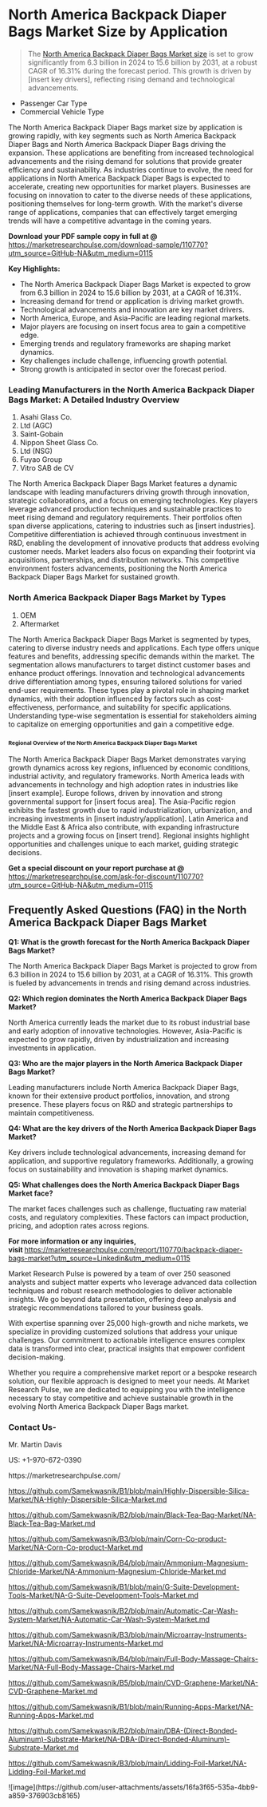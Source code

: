 <h1>North America Backpack Diaper Bags Market&nbsp;Size by Application</h1><blockquote><p>The <a href="https://marketresearchpulse.com/download-sample/110770?utm_source=GitHub-NA&amp;utm_medium=0115">North America Backpack Diaper Bags Market size</a> is set to grow significantly from 6.3 billion in 2024 to 15.6 billion by 2031, at a robust CAGR of 16.31% during the forecast period. This growth is driven by [insert key drivers], reflecting rising demand and technological advancements.</p></blockquote><ul><li>Passenger Car Type<li> Commercial Vehicle Type</li></ul><p>The North America Backpack Diaper Bags market size by application is growing rapidly, with key segments such as North America Backpack Diaper Bags and North America Backpack Diaper Bags driving the expansion. These applications are benefiting from increased technological advancements and the rising demand for solutions that provide greater efficiency and sustainability. As industries continue to evolve, the need for applications in North America Backpack Diaper Bags is expected to accelerate, creating new opportunities for market players. Businesses are focusing on innovation to cater to the diverse needs of these applications, positioning themselves for long-term growth. With the market's diverse range of applications, companies that can effectively target emerging trends will have a competitive advantage in the coming years.</p><p><strong>Download your PDF sample copy in full at @ </strong><a href="https://marketresearchpulse.com/download-sample/110770?utm_source=GitHub-NA&amp;utm_medium=0115">https://marketresearchpulse.com/download-sample/110770?utm_source=GitHub-NA&amp;utm_medium=0115</a></p><p><strong>Key Highlights: </strong></p><ul><li>The North America Backpack Diaper Bags Market is expected to grow from 6.3 billion in 2024 to 15.6 billion by 2031, at a CAGR of 16.31%.</li><li>Increasing demand for trend or application is driving market growth.</li><li>Technological advancements and innovation are key market drivers.</li><li>North America, Europe, and Asia-Pacific are leading regional markets.</li><li>Major players are focusing on insert focus area to gain a competitive edge.</li><li>Emerging trends and regulatory frameworks are shaping market dynamics.</li><li>Key challenges include challenge, influencing growth potential.</li><li>Strong growth is anticipated in sector over the forecast period.</li></ul><h3>Leading Manufacturers in the North America Backpack Diaper Bags Market: A Detailed Industry Overview</h3><ol><li>Asahi Glass Co.</li><li>Ltd (AGC)</li><li>Saint-Gobain</li><li>Nippon Sheet Glass Co.</li><li>Ltd (NSG)</li><li>Fuyao Group</li><li>Vitro SAB de CV</li></ol><div class="flex max-w-full flex-col flex-grow"><div class="min-h-8 text-message flex w-full flex-col items-end gap-2 whitespace-normal break-words [.text-message+&amp;]:mt-5" dir="auto" data-message-author-role="assistant" data-message-id="fd8432e4-4910-450d-b182-61b7bfb0a01f" data-message-model-slug="gpt-4o"><div class="flex w-full flex-col gap-1 empty:hidden first:pt-[3px]"><div class="markdown prose w-full break-words dark:prose-invert light"><p>The North America Backpack Diaper Bags Market features a dynamic landscape with leading manufacturers driving growth through innovation, strategic collaborations, and a focus on emerging technologies. Key players leverage advanced production techniques and sustainable practices to meet rising demand and regulatory requirements. Their portfolios often span diverse applications, catering to industries such as [insert industries]. Competitive differentiation is achieved through continuous investment in R&amp;D, enabling the development of innovative products that address evolving customer needs. Market leaders also focus on expanding their footprint via acquisitions, partnerships, and distribution networks. This competitive environment fosters advancements, positioning the North America Backpack Diaper Bags Market for sustained growth.</p></div></div></div></div><h3>North America Backpack Diaper Bags Market by Types</h3><ol><li>OEM<li> Aftermarket</li></ol><div class="flex max-w-full flex-col flex-grow"><div class="min-h-8 text-message flex w-full flex-col items-end gap-2 whitespace-normal break-words [.text-message+&amp;]:mt-5" dir="auto" data-message-author-role="assistant" data-message-id="084470be-0bb7-4664-bddf-5156b4f41249" data-message-model-slug="gpt-4o-mini"><div class="flex w-full flex-col gap-1 empty:hidden first:pt-[3px]"><div class="markdown prose w-full break-words dark:prose-invert light"><p>The North America Backpack Diaper Bags Market is segmented by types, catering to diverse industry needs and applications. Each type offers unique features and benefits, addressing specific demands within the market. The segmentation allows manufacturers to target distinct customer bases and enhance product offerings. Innovation and technological advancements drive differentiation among types, ensuring tailored solutions for varied end-user requirements. These types play a pivotal role in shaping market dynamics, with their adoption influenced by factors such as cost-effectiveness, performance, and suitability for specific applications. Understanding type-wise segmentation is essential for stakeholders aiming to capitalize on emerging opportunities and gain a competitive edge.</p></div></div></div></div><h3><span style="font-size: 11px;">Regional Overview of the North America Backpack Diaper Bags Market</span></h3><div class="flex max-w-full flex-col flex-grow"><div class="min-h-8 text-message flex w-full flex-col items-end gap-2 whitespace-normal break-words [.text-message+&amp;]:mt-5" dir="auto" data-message-author-role="assistant" data-message-id="e9038762-ce64-4e30-91c9-9bd413514231" data-message-model-slug="gpt-4o-mini"><div class="flex w-full flex-col gap-1 empty:hidden first:pt-[3px]"><div class="markdown prose w-full break-words dark:prose-invert light"><p>The North America Backpack Diaper Bags Market demonstrates varying growth dynamics across key regions, influenced by economic conditions, industrial activity, and regulatory frameworks. North America leads with advancements in technology and high adoption rates in industries like [insert example]. Europe follows, driven by innovation and strong governmental support for [insert focus area]. The Asia-Pacific region exhibits the fastest growth due to rapid industrialization, urbanization, and increasing investments in [insert industry/application]. Latin America and the Middle East &amp; Africa also contribute, with expanding infrastructure projects and a growing focus on [insert trend]. Regional insights highlight opportunities and challenges unique to each market, guiding strategic decisions.</p></div></div></div></div><p><strong>Get a special discount on your report purchase at @ </strong><a href="https://marketresearchpulse.com/ask-for-discount/110770?utm_source=GitHub-NA&amp;utm_medium=0115">https://marketresearchpulse.com/ask-for-discount/110770?utm_source=GitHub-NA&amp;utm_medium=0115</a></p><h2>Frequently Asked Questions (FAQ) in the North America Backpack Diaper Bags Market</h2><p><strong>Q1: What is the growth forecast for the North America Backpack Diaper Bags Market?</strong></p><p>The North America Backpack Diaper Bags Market is projected to grow from 6.3 billion in 2024 to 15.6 billion by 2031, at a CAGR of 16.31%. This growth is fueled by advancements in trends and rising demand across industries.</p><p><strong>Q2: Which region dominates the North America Backpack Diaper Bags Market?</strong></p><p>North America currently leads the market due to its robust industrial base and early adoption of innovative technologies. However, Asia-Pacific is expected to grow rapidly, driven by industrialization and increasing investments in application.</p><p><strong>Q3: Who are the major players in the North America Backpack Diaper Bags Market?</strong></p><p>Leading manufacturers include North America Backpack Diaper Bags, known for their extensive product portfolios, innovation, and strong presence. These players focus on R&amp;D and strategic partnerships to maintain competitiveness.</p><p><strong>Q4: What are the key drivers of the North America Backpack Diaper Bags Market?</strong></p><p>Key drivers include technological advancements, increasing demand for application, and supportive regulatory frameworks. Additionally, a growing focus on sustainability and innovation is shaping market dynamics.</p><p><strong>Q5: What challenges does the North America Backpack Diaper Bags Market face?</strong></p><p>The market faces challenges such as challenge, fluctuating raw material costs, and regulatory complexities. These factors can impact production, pricing, and adoption rates across regions.</p><p><strong>For more information or any inquiries, visit&nbsp;</strong><a href="https://marketresearchpulse.com/report/110770/backpack-diaper-bags-market?utm_source=Linkedin&utm_medium=0115">https://marketresearchpulse.com/report/110770/backpack-diaper-bags-market?utm_source=Linkedin&utm_medium=0115</a></p><p>Market Research Pulse is powered by a team of over 250 seasoned analysts and subject matter experts who leverage advanced data collection techniques and robust research methodologies to deliver actionable insights. We go beyond data presentation, offering deep analysis and strategic recommendations tailored to your business goals.</p><p>With expertise spanning over 25,000 high-growth and niche markets, we specialize in providing customized solutions that address your unique challenges. Our commitment to actionable intelligence ensures complex data is transformed into clear, practical insights that empower confident decision-making.</p><p>Whether you require a comprehensive market report or a bespoke research solution, our flexible approach is designed to meet your needs. At Market Research Pulse, we are dedicated to equipping you with the intelligence necessary to stay competitive and achieve sustainable growth in the evolving North America Backpack Diaper Bags market.</p><h3><strong>Contact Us-</strong></h3><p>Mr. Martin Davis</p><p>US: +1-970-672-0390</p><p>https://marketresearchpulse.com/</p><p><a href="https://github.com/Samekwasnik/B1/blob/main/Highly-Dispersible-Silica-Market/NA-Highly-Dispersible-Silica-Market.md">https://github.com/Samekwasnik/B1/blob/main/Highly-Dispersible-Silica-Market/NA-Highly-Dispersible-Silica-Market.md</a></p><p><a href="https://github.com/Samekwasnik/B2/blob/main/Black-Tea-Bag-Market/NA-Black-Tea-Bag-Market.md">https://github.com/Samekwasnik/B2/blob/main/Black-Tea-Bag-Market/NA-Black-Tea-Bag-Market.md</a></p><p><a href="https://github.com/Samekwasnik/B3/blob/main/Corn-Co-product-Market/NA-Corn-Co-product-Market.md">https://github.com/Samekwasnik/B3/blob/main/Corn-Co-product-Market/NA-Corn-Co-product-Market.md</a></p><p><a href="https://github.com/Samekwasnik/B4/blob/main/Ammonium-Magnesium-Chloride-Market/NA-Ammonium-Magnesium-Chloride-Market.md">https://github.com/Samekwasnik/B4/blob/main/Ammonium-Magnesium-Chloride-Market/NA-Ammonium-Magnesium-Chloride-Market.md</a></p><p><a href="https://github.com/Samekwasnik/B1/blob/main/G-Suite-Development-Tools-Market/NA-G-Suite-Development-Tools-Market.md">https://github.com/Samekwasnik/B1/blob/main/G-Suite-Development-Tools-Market/NA-G-Suite-Development-Tools-Market.md</a></p><p><a href="https://github.com/Samekwasnik/B2/blob/main/Automatic-Car-Wash-System-Market/NA-Automatic-Car-Wash-System-Market.md">https://github.com/Samekwasnik/B2/blob/main/Automatic-Car-Wash-System-Market/NA-Automatic-Car-Wash-System-Market.md</a></p><p><a href="https://github.com/Samekwasnik/B3/blob/main/Microarray-Instruments-Market/NA-Microarray-Instruments-Market.md">https://github.com/Samekwasnik/B3/blob/main/Microarray-Instruments-Market/NA-Microarray-Instruments-Market.md</a></p><p><a href="https://github.com/Samekwasnik/B4/blob/main/Full-Body-Massage-Chairs-Market/NA-Full-Body-Massage-Chairs-Market.md">https://github.com/Samekwasnik/B4/blob/main/Full-Body-Massage-Chairs-Market/NA-Full-Body-Massage-Chairs-Market.md</a></p><p><a href="https://github.com/Samekwasnik/B5/blob/main/CVD-Graphene-Market/NA-CVD-Graphene-Market.md">https://github.com/Samekwasnik/B5/blob/main/CVD-Graphene-Market/NA-CVD-Graphene-Market.md</a></p><p><a href="https://github.com/Samekwasnik/B1/blob/main/Running-Apps-Market/NA-Running-Apps-Market.md">https://github.com/Samekwasnik/B1/blob/main/Running-Apps-Market/NA-Running-Apps-Market.md</a></p><p><a href="https://github.com/Samekwasnik/B2/blob/main/DBA-(Direct-Bonded-Aluminum)-Substrate-Market/NA-DBA-(Direct-Bonded-Aluminum)-Substrate-Market.md">https://github.com/Samekwasnik/B2/blob/main/DBA-(Direct-Bonded-Aluminum)-Substrate-Market/NA-DBA-(Direct-Bonded-Aluminum)-Substrate-Market.md</a></p><p><a href="https://github.com/Samekwasnik/B3/blob/main/Lidding-Foil-Market/NA-Lidding-Foil-Market.md">https://github.com/Samekwasnik/B3/blob/main/Lidding-Foil-Market/NA-Lidding-Foil-Market.md</a></p>
![image](https://github.com/user-attachments/assets/16fa3f65-535a-4bb9-a859-376903cb8165)

